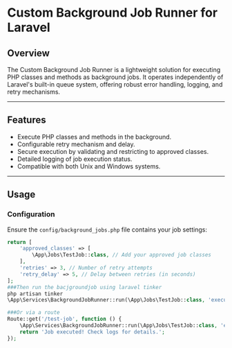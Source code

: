 # Custom Background Job Runner for Laravel

## Overview
The Custom Background Job Runner is a lightweight solution for executing PHP classes and methods as background jobs. It operates independently of Laravel's built-in queue system, offering robust error handling, logging, and retry mechanisms.

---

## Features
- Execute PHP classes and methods in the background.
- Configurable retry mechanism and delay.
- Secure execution by validating and restricting to approved classes.
- Detailed logging of job execution status.
- Compatible with both Unix and Windows systems.

---

## Usage

### Configuration
Ensure the `config/background_jobs.php` file contains your job settings:

```php
return [
    'approved_classes' => [
        \App\Jobs\TestJob::class, // Add your approved job classes
    ],
    'retries' => 3, // Number of retry attempts
    'retry_delay' => 5, // Delay between retries (in seconds)
];
###Then run the bacjgroundjob using laravel tinker
php artisan tinker
\App\Services\BackgroundJobRunner::run(\App\Jobs\TestJob::class, 'execute', ['Testing job']);

###Or via a route
Route::get('/test-job', function () {
    \App\Services\BackgroundJobRunner::run(\App\Jobs\TestJob::class, 'execute', ['Hello from route!']);
    return 'Job executed! Check logs for details.';
});

